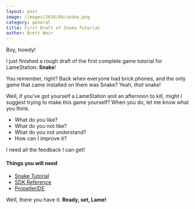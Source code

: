 ```yaml
---
layout: post
image: /images/2016/04/snake.png
category: general
title: First Draft of Snake Tutorial
author: Brett Weir
---
```


Boy, howdy!

I just finished a rough draft of the first complete game tutorial for LameStation: **Snake**!

You remember, right? Back when everyone had brick phones, and the only game that came installed on them was Snake? Yeah, *that* snake!

Well, if you've got yourself a LameStation and an afternoon to kill, might I suggest trying to make this game yourself? When you do, let me know what you think.

- What do you like?
- What do you not like?
- What do you not understand?
- How can I improve it?

I need all the feedback I can get!

#### Things you will need

- [Snake Tutorial](https://bweir.gitbooks.io/lamestation-book/content/snake/index.html)
- [SDK Reference](https://bweir.gitbooks.io/lamestation-book/content/library/index.html)
- [PropellerIDE](http://developer.parallax.com/propelleride/)

Well, there you have it. **Ready, set, Lame!**